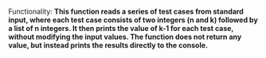 Functionality: **This function reads a series of test cases from standard input, where each test case consists of two integers (n and k) followed by a list of n integers. It then prints the value of k-1 for each test case, without modifying the input values. The function does not return any value, but instead prints the results directly to the console.**